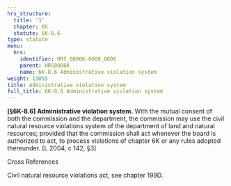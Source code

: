 ```yaml
---
hrs_structure:
  title: '1'
  chapter: 6K
  statute: 6K-8.6
type: statute
menu:
  hrs:
    identifier: HRS_0006K-0008_0006
    parent: HRS0006K
    name: 6K-8.6 Administrative violation system
weight: 13055
title: Administrative violation system
full_title: 6K-8.6 Administrative violation system
---
```

**[§6K-8.6] Administrative violation system.** With the mutual consent of both the commission and the department, the commission may use the civil natural resource violations system of the department of land and natural resources; provided that the commission shall act whenever the board is authorized to act, to process violations of chapter 6K or any rules adopted thereunder. [L 2004, c 142, §3]

Cross References

Civil natural resource violations act, see chapter 199D.